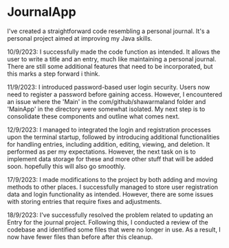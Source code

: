 # JournalApp
I've created a straightforward code resembling a personal journal. It's a personal project aimed at improving my Java skills.

10/9/2023: I successfully made the code function as intended. It allows the user to write a title and an entry, much like maintaining a personal journal. There are still some additional features that need to be incorporated, but this marks a step forward i think.

11/9/2023: I introduced password-based user login security. Users now need to register a password before gaining access. However, I encountered an issue where the 'Main' in the com/github/shawarmaland folder and 'MainApp' in the directory were somewhat isolated. My next step is to consolidate these components and outline what comes next.

12/9/2023: I managed to integrated the login and registration processes upon the terminal startup, followed by introducing additional functionalities for handling entries, including addition, editing, viewing, and deletion. It performed as per my expectations. However, the next task on is to implement data storage for these and more other stuff that will be added soon. hopefully this will also go smoothly.

17/9/2023: I made modifications to the project by both adding and moving methods to other places. I successfully managed to store user registration data and login functionality as intended. However, there are some issues with storing entries that require fixes and adjustments.

18/9/2023: I've successfully resolved the problem related to updating an Entry for the journal project. Following this, I conducted a review of the codebase and identified some files that were no longer in use. As a result, I now have fewer files than before after this cleanup.
